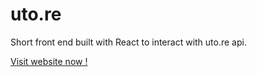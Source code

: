 # uto.re


Short front end built with React to interact with uto.re api.

[Visit website now !](https://uto.re/)
